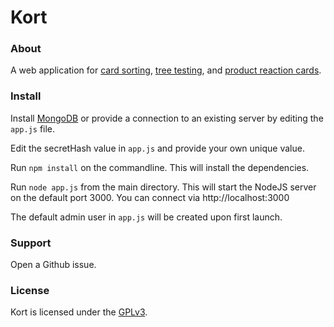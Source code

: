 Kort
===========

### About

A web application for
[card sorting](https://en.wikipedia.org/wiki/Card_sorting),
[tree testing](https://en.wikipedia.org/wiki/Tree_testing),
and [product reaction cards](https://en.wikipedia.org/wiki/Microsoft_Reaction_Card_Method_(Desirability_Testing)).


### Install

Install [MongoDB](https://www.mongodb.com/) or provide a connection to an existing server
by editing the `app.js` file.

Edit the secretHash value in `app.js` and provide your own unique value.

Run `npm install` on the commandline.  This will install the dependencies.

Run `node app.js` from the main directory.  This will start the NodeJS server
on the default port 3000.  You can connect via http://localhost:3000

The default admin user in `app.js` will be created upon first launch.


### Support

Open a Github issue.

### License

Kort is licensed under the [GPLv3](https://www.gnu.org/licenses/gpl-3.0.en.html).

